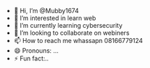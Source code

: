 - 👋 Hi, I’m @Mubby1674
- 👀 I’m interested in learn web
- 🌱 I’m currently learning cybersecurity
- 💞️ I’m looking to collaborate on webiners
- 📫 How to reach me whassapn 08166779124
- 😄 Pronouns: ...
- ⚡ Fun fact:..
<!---
Mubby1674/Mubby1674 is a ✨ special ✨ repository because its `README.md` (this file) appears on your GitHub profile.
You can click the Preview link to take a look at your changes.
--->
